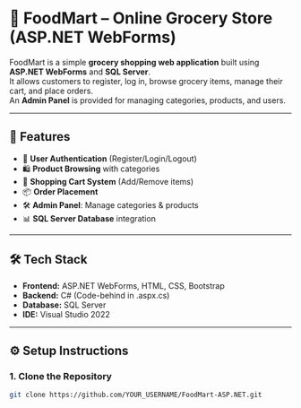 # 🛒 FoodMart – Online Grocery Store (ASP.NET WebForms)

FoodMart is a simple **grocery shopping web application** built using **ASP.NET WebForms** and **SQL Server**.  
It allows customers to register, log in, browse grocery items, manage their cart, and place orders.  
An **Admin Panel** is provided for managing categories, products, and users.

---

## 🚀 Features
- 👤 **User Authentication** (Register/Login/Logout)  
- 🛍️ **Product Browsing** with categories  
- 🛒 **Shopping Cart System** (Add/Remove items)  
- 📦 **Order Placement**  
- 🛠️ **Admin Panel**: Manage categories & products  
- 📊 **SQL Server Database** integration  

---

## 🛠️ Tech Stack
- **Frontend:** ASP.NET WebForms, HTML, CSS, Bootstrap  
- **Backend:** C# (Code-behind in .aspx.cs)  
- **Database:** SQL Server  
- **IDE:** Visual Studio 2022  

---

## ⚙️ Setup Instructions

### 1. Clone the Repository
```bash
git clone https://github.com/YOUR_USERNAME/FoodMart-ASP.NET.git
